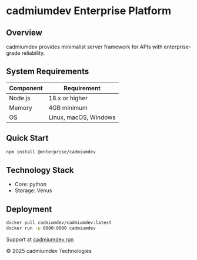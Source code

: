# cadmiumdev Enterprise Platform

## Overview

cadmiumdev provides minimalist server framework for APIs with enterprise-grade reliability.

## System Requirements

| Component | Requirement |
|-----------|-------------|
| Node.js | 18.x or higher |
| Memory | 4GB minimum |
| OS | Linux, macOS, Windows |

## Quick Start

```bash
npm install @enterprise/cadmiumdev
```

## Technology Stack

- Core: python
- Storage: Venus

## Deployment

```bash
docker pull cadmiumdev/cadmiumdev:latest
docker run -p 8080:8080 cadmiumdev
```

Support at [cadmiumdev.run](https://cadmiumdev.run)

© 2025 cadmiumdev Technologies
